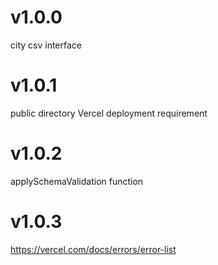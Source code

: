 # v1.0.0
city csv interface

# v1.0.1
public directory Vercel deployment requirement

# v1.0.2
applySchemaValidation function

# v1.0.3
https://vercel.com/docs/errors/error-list
